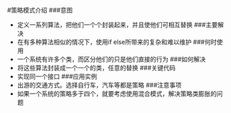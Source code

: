 #策略模式介绍
###意图
+ 定义一系列算法，把他们一个个封装起来，并且使他们可相互替换
###主要解决
+ 在有多种算法相似的情况下，使用if else所带来的复杂和难以维护
###何时使用
+ 一个系统有许多个类，而区分他们的只是他们直接的行为
###如何解决
+ 将这些算法封装成一个一个的类，任意的替换
###关键代码
+ 实现同一个接口
###应用实例
+ 出游的交通方式。选择自行车，汽车等都是策略
###注意事项
+ 如果一个系统的策略多于四个，就要考虑使用混合模式，解决策略类膨胀的问题